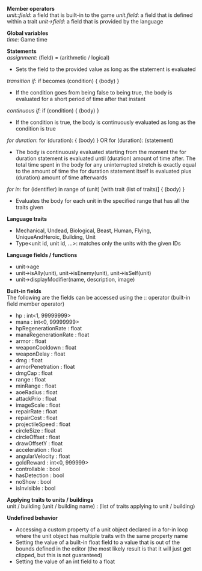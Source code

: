 **Member operators**  
_unit::field_: a field that is built-in to the game
_unit.field_: a field that is defined within a trait
_unit->field_: a field that is provided by the language

**Global variables**  
_time_: Game time

**Statements**  
_assignment_: (field) = (arithmetic / logical)
- Sets the field to the provided value as long as the statement is evaluated

_transition if_: if becomes (condition) { (body) }
- If the condition goes from being false to being true, the body is evaluated for a short period of time after that instant

_continuous if_: if (condition) { (body) }
- If the condition is true, the body is continuously evaluated as long as the condition is true

_for duration_: for (duration): { (body) } OR for (duration): (statement)
- The body is continuously evaluated starting from the moment the for duration statement is evaluated until (duration) amount of time after. The total time spent in the body for any uninterrupted stretch is exactly equal to the amount of time the for duration statement itself is evaluated plus (duration) amount of time afterwards

_for in_: for (identifier) in range of (unit) [with trait (list of traits)] { (body) }
- Evaluates the body for each unit in the specified range that has all the traits given

**Language traits**  
- Mechanical, Undead, Biological, Beast, Human, Flying, UniqueAndHeroic, Building, Unit
- Type\<unit id, unit id, ...\>: matches only the units with the given IDs

**Language fields / functions**  
- unit->age
- unit->isAlly(unit), unit->isEnemy(unit), unit->isSelf(unit)
- unit->displayModifier(name, description, image)

**Built-in fields**  
The following are the fields can be accessed using the :: operator (built-in field member operator)
- hp : int<1, 99999999>
- mana : int<0, 99999999>
- hpRegenerationRate : float
- manaRegenerationRate : float
- armor : float
- weaponCooldown : float
- weaponDelay : float
- dmg : float
- armorPenetration : float
- dmgCap : float
- range : float
- minRange : float
- aoeRadius : float
- attackPrio : float
- imageScale : float
- repairRate : float
- repairCost : float
- projectileSpeed : float
- circleSize : float
- circleOffset : float
- drawOffsetY : float
- acceleration : float
- angularVelocity : float
- goldReward : int<0, 999999>
- controllable : bool
- hasDetection : bool
- noShow : bool
- isInvisible : bool

**Applying traits to units / buildings**  
unit / building (unit / building name) : (list of traits applying to unit / building)

**Undefined behavior**  
- Accessing a custom property of a unit object declared in a for-in loop where the unit object has multiple traits with the same property name
- Setting the value of a built-in float field to a value that is out of the bounds defined in the editor (the most likely result is that it will just get clipped, but this is not guaranteed)
- Setting the value of an int field to a float
